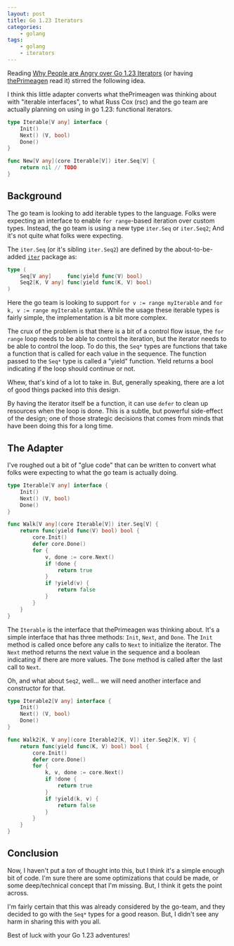 ```yaml
---
layout: post
title: Go 1.23 Iterators
categories:
    - golang
tags:
    - golang
    - iterators
---
```


Reading [Why People are Angry over Go 1.23 Iterators](https://www.gingerbill.org/article/2024/06/17/go-iterator-design/) (or having [thePrimeagen](https://www.youtube.com/watch?v=CCxjt-dOL0U&ab_channel=ThePrimeTime) read it) stirred the following idea.

I think this little adapter converts what thePrimeagen was thinking about with "iterable interfaces", to what Russ Cox (rsc) and the go team are actually planning on using in go 1.23: functional iterators.

```go
type Iterable[V any] interface {
    Init()
    Next() (V, bool)
    Done()
}

func New[V any](core Iterable[V]) iter.Seq[V] {
    return nil // TODO
}
```

<!--more-->

## Background

The go team is looking to add iterable types to the language.
Folks were expecting an interface to enable `for range`-based iteration over custom types.
Instead, the go team is using a new type `iter.Seq` or `iter.Seq2`; And it's not quite what folks were expecting.

The `iter.Seq` (or it's sibling `iter.Seq2`) are defined by the about-to-be-added [`iter`](https://pkg.go.dev/iter@master) package as:

```go
type (
	Seq[V any]     func(yield func(V) bool)
	Seq2[K, V any] func(yield func(K, V) bool)
)
```

Here the go team is looking to support `for v := range myIterable` and `for k, v := range myIterable` syntax.
While the usage these iterable types is fairly simple, the implementation is a bit more complex.

The crux of the problem is that there is a bit of a control flow issue, the `for range` loop needs to be able to control the iteration, but the iterator needs to be able to control the loop.
To do this, the `Seq*` types are functions that take a function that is called for each value in the sequence.
The function passed to the `Seq*` type is called a "yield" function.
Yield returns a bool indicating if the loop should continue or not.

Whew, that's kind of a lot to take in.
But, generally speaking, there are a lot of good things packed into this design.

By having the iterator itself be a function, it can use `defer` to clean up resources when the loop is done.
This is a subtle, but powerful side-effect of the design; one of those strategic decisions that comes from minds that have been doing this for a long time.

## The Adapter

I've roughed out a bit of "glue code" that can be written to convert what folks were expecting to what the go team is actually doing.

```go
type Iterable[V any] interface {
    Init()
    Next() (V, bool)
    Done()
}

func Walk[V any](core Iterable[V]) iter.Seq[V] {
	return func(yield func(V) bool) bool {
		core.Init()
		defer core.Done()
		for {
			v, done := core.Next()
			if !done {
				return true
			}
			if !yield(v) {
				return false
			}
		}
	}
}
```

The `Iterable` is the interface that thePrimeagen was thinking about.
It's a simple interface that has three methods: `Init`, `Next`, and `Done`.
The `Init` method is called once before any calls to `Next` to initialize the iterator.
The `Next` method returns the next value in the sequence and a boolean indicating if there are more values.
The `Done` method is called after the last call to `Next`.

Oh, and what about `Seq2`, well... we will need another interface and constructor for that.

```go
type Iterable2[V any] interface {
    Init()
    Next() (V, bool)
    Done()
}

func Walk2[K, V any](core Iterable2[K, V]) iter.Seq2[K, V] {
	return func(yield func(K, V) bool) bool {
		core.Init()
		defer core.Done()
		for {
			k, v, done := core.Next()
			if !done {
				return true
			}
			if !yield(k, v) {
				return false
			}
		}
	}
}
```

## Conclusion

Now, I haven't put a *ton* of thought into this, but I think it's a simple enough bit of code.
I'm sure there are some optimizations that could be made, or some deep/technical concept that I'm missing.
But, I think it gets the point across.

I'm fairly certain that this was already considered by the go-team, and they decided to go with the `Seq*` types for a good reason.
But, I didn't see any harm in sharing this with you all.

Best of luck with your Go 1.23 adventures!
